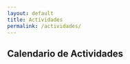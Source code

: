 ```yaml
---
layout: default
title: Actividades
permalink: /actividades/
---
```


<h2>Calendario de Actividades</h2>
